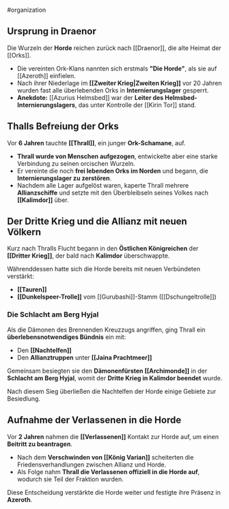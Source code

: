 #organization 
## Ursprung in Draenor  

Die Wurzeln der **Horde** reichen zurück nach [[Draenor]], die alte Heimat der [[Orks]].  

- Die vereinten Ork-Klans nannten sich erstmals **"Die Horde"**, als sie auf [[Azeroth]] einfielen.  
- Nach ihrer Niederlage im **[[Zweiter Krieg|Zweiten Krieg]]** vor 20 Jahren wurden fast alle überlebenden Orks in **Internierungslager** gesperrt.  
- **Anekdote:** [[Azurius Helmsbed]] war der **Leiter des Helmsbed-Internierungslagers**, das unter Kontrolle der [[Kirin Tor]] stand.

## Thalls Befreiung der Orks  

Vor **6 Jahren** tauchte **[[Thrall]]**, ein junger **Ork-Schamane**, auf.  

- **Thrall wurde von Menschen aufgezogen**, entwickelte aber eine starke Verbindung zu seinen orcischen Wurzeln.  
- Er vereinte die noch **frei lebenden Orks im Norden** und begann, die **Internierungslager zu zerstören**.  
- Nachdem alle Lager aufgelöst waren, kaperte Thrall mehrere **Allianzschiffe** und setzte mit den Überbleibseln seines Volkes nach **[[Kalimdor]]** über.  

## Der Dritte Krieg und die Allianz mit neuen Völkern  

Kurz nach Thralls Flucht begann in den **Östlichen Königreichen** der **[[Dritter Krieg]]**, der bald nach **Kalimdor** überschwappte.  

Währenddessen hatte sich die Horde bereits mit neuen Verbündeten verstärkt:  

- **[[Tauren]]**  
- **[[Dunkelspeer-Trolle]]** vom [[Gurubashi]]-Stamm ([[Dschungeltrolle]])  

### Die Schlacht am Berg Hyjal  

Als die Dämonen des Brennenden Kreuzzugs angriffen, ging Thrall ein **überlebensnotwendiges Bündnis** ein mit:  

- Den **[[Nachtelfen]]**  
- Den **Allianztruppen** unter **[[Jaina Prachtmeer]]**  

Gemeinsam besiegten sie den **Dämonenfürsten [[Archimonde]]** in der **Schlacht am Berg Hyjal**, womit der **Dritte Krieg in Kalimdor beendet** wurde.  

Nach diesem Sieg überließen die Nachtelfen der Horde einige Gebiete zur Besiedlung.  

## Aufnahme der Verlassenen in die Horde  

Vor **2 Jahren** nahmen die **[[Verlassenen]]** Kontakt zur Horde auf, um einen **Beitritt zu beantragen**.  

- Nach dem **Verschwinden von [[König Varian]]** scheiterten die Friedensverhandlungen zwischen Allianz und Horde.  
- Als Folge nahm **Thrall die Verlassenen offiziell in die Horde auf**, wodurch sie Teil der Fraktion wurden.  

Diese Entscheidung verstärkte die Horde weiter und festigte ihre Präsenz in **Azeroth**.  

